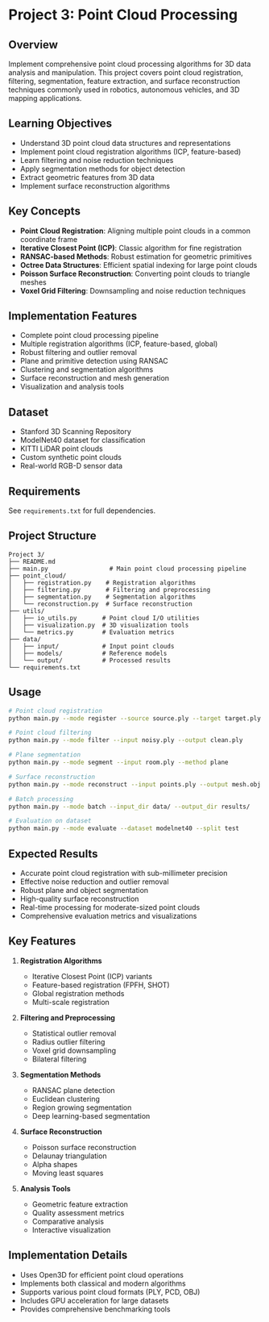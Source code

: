 # Project 3: Point Cloud Processing

## Overview
Implement comprehensive point cloud processing algorithms for 3D data analysis and manipulation. This project covers point cloud registration, filtering, segmentation, feature extraction, and surface reconstruction techniques commonly used in robotics, autonomous vehicles, and 3D mapping applications.

## Learning Objectives
- Understand 3D point cloud data structures and representations
- Implement point cloud registration algorithms (ICP, feature-based)
- Learn filtering and noise reduction techniques
- Apply segmentation methods for object detection
- Extract geometric features from 3D data
- Implement surface reconstruction algorithms

## Key Concepts
- **Point Cloud Registration**: Aligning multiple point clouds in a common coordinate frame
- **Iterative Closest Point (ICP)**: Classic algorithm for fine registration
- **RANSAC-based Methods**: Robust estimation for geometric primitives
- **Octree Data Structures**: Efficient spatial indexing for large point clouds
- **Poisson Surface Reconstruction**: Converting point clouds to triangle meshes
- **Voxel Grid Filtering**: Downsampling and noise reduction techniques

## Implementation Features
- Complete point cloud processing pipeline
- Multiple registration algorithms (ICP, feature-based, global)
- Robust filtering and outlier removal
- Plane and primitive detection using RANSAC
- Clustering and segmentation algorithms
- Surface reconstruction and mesh generation
- Visualization and analysis tools

## Dataset
- Stanford 3D Scanning Repository
- ModelNet40 dataset for classification
- KITTI LiDAR point clouds
- Custom synthetic point clouds
- Real-world RGB-D sensor data

## Requirements
See `requirements.txt` for full dependencies.

## Project Structure
```
Project 3/
├── README.md
├── main.py                 # Main point cloud processing pipeline
├── point_cloud/
│   ├── registration.py    # Registration algorithms
│   ├── filtering.py       # Filtering and preprocessing
│   ├── segmentation.py    # Segmentation algorithms
│   └── reconstruction.py  # Surface reconstruction
├── utils/
│   ├── io_utils.py       # Point cloud I/O utilities
│   ├── visualization.py  # 3D visualization tools
│   └── metrics.py        # Evaluation metrics
├── data/
│   ├── input/            # Input point clouds
│   ├── models/           # Reference models
│   └── output/           # Processed results
└── requirements.txt
```

## Usage
```bash
# Point cloud registration
python main.py --mode register --source source.ply --target target.ply

# Point cloud filtering
python main.py --mode filter --input noisy.ply --output clean.ply

# Plane segmentation
python main.py --mode segment --input room.ply --method plane

# Surface reconstruction
python main.py --mode reconstruct --input points.ply --output mesh.obj

# Batch processing
python main.py --mode batch --input_dir data/ --output_dir results/

# Evaluation on dataset
python main.py --mode evaluate --dataset modelnet40 --split test
```

## Expected Results
- Accurate point cloud registration with sub-millimeter precision
- Effective noise reduction and outlier removal
- Robust plane and object segmentation
- High-quality surface reconstruction
- Real-time processing for moderate-sized point clouds
- Comprehensive evaluation metrics and visualizations

## Key Features
1. **Registration Algorithms**
   - Iterative Closest Point (ICP) variants
   - Feature-based registration (FPFH, SHOT)
   - Global registration methods
   - Multi-scale registration

2. **Filtering and Preprocessing**
   - Statistical outlier removal
   - Radius outlier filtering
   - Voxel grid downsampling
   - Bilateral filtering

3. **Segmentation Methods**
   - RANSAC plane detection
   - Euclidean clustering
   - Region growing segmentation
   - Deep learning-based segmentation

4. **Surface Reconstruction**
   - Poisson surface reconstruction
   - Delaunay triangulation
   - Alpha shapes
   - Moving least squares

5. **Analysis Tools**
   - Geometric feature extraction
   - Quality assessment metrics
   - Comparative analysis
   - Interactive visualization

## Implementation Details
- Uses Open3D for efficient point cloud operations
- Implements both classical and modern algorithms
- Supports various point cloud formats (PLY, PCD, OBJ)
- Includes GPU acceleration for large datasets
- Provides comprehensive benchmarking tools

